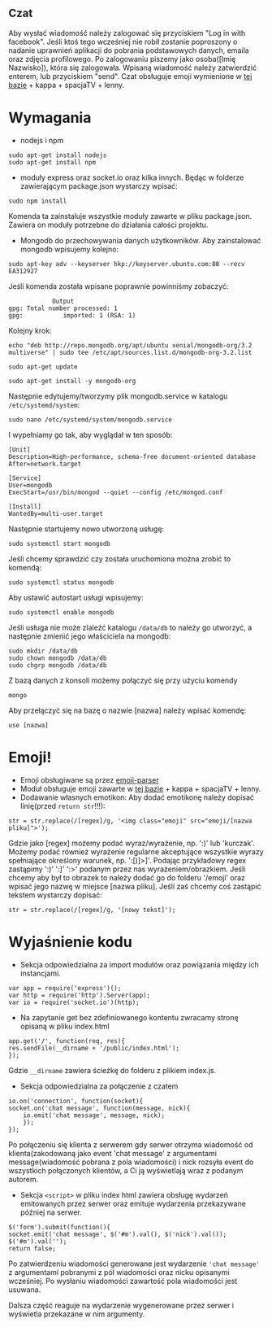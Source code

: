 ## Czat
Aby wysłać wiadomość należy zalogować się przyciskiem "Log in with facebook". Jeśli ktoś tego wcześniej nie robił zostanie poproszony o nadanie uprawnień aplikacji do pobrania podstawowych danych, emaila oraz zdjęcia profilowego. Po zalogowaniu piszemy jako osoba([Imię Nazwisko]), która się zalogowała. Wpisaną wiadomość należy zatwierdzić enterem, lub przyciskiem "send".
Czat obsługuje emoji wymienione w [tej bazie](https://www.webpagefx.com/tools/emoji-cheat-sheet/) + kappa + spacjaTV + lenny.

# Wymagania
- nodejs i npm
```
sudo apt-get install nodejs
sudo apt-get install npm
```

- moduły express oraz socket.io oraz kilka innych. Będąc w folderze zawierającym package.json wystarczy wpisać:
```
sudo npm install
```
Komenda ta zainstaluje wszystkie moduły zawarte w pliku package.json. Zawiera on moduły potrzebne do działania całości projektu.

- Mongodb do przechowywania danych użytkowników.
Aby zainstalować mongodb wpisujemy kolejno:
```
sudo apt-key adv --keyserver hkp://keyserver.ubuntu.com:80 --recv EA312927
```
Jeśli komenda została wpisane poprawnie powinniśmy zobaczyć:
```
			Output
gpg: Total number processed: 1
gpg:		   imported: 1 (RSA: 1)
```
Kolejny krok:
```
echo "deb http://repo.mongodb.org/apt/ubuntu xenial/mongodb-org/3.2 multiverse" | sudo tee /etc/apt/sources.list.d/mongodb-org-3.2.list

sudo apt-get update

sudo apt-get install -y mongodb-org
```
Następnie edytujemy/tworzymy plik mongodb.service w katalogu `/etc/systemd/system`:
```
sudo nano /etc/systemd/system/mongodb.service
```
I wypełniamy go tak, aby wyglądał w ten sposób:
```
[Unit]
Description=High-performance, schema-free document-oriented database
After=network.target

[Service]
User=mongodb
ExecStart=/usr/bin/mongod --quiet --config /etc/mongod.conf

[Install]
WantedBy=multi-user.target
```
Następnie startujemy nowo utworzoną usługę:
```
sudo systemctl start mongodb
```
Jeśli chcemy sprawdzić czy została uruchomiona można zrobić to komendą:
```
sudo systemctl status mongodb
```
Aby ustawić autostart usługi wpisujemy:
```
sudo systemctl enable mongodb
```
Jeśli usługa nie może zlaleźć katalogu `/data/db` to należy go utworzyć, a następnie zmienić jego właściciela na mongodb:
```
sudo mkdir /data/db
sudo chown mongodb /data/db
sudo chgrp mongodb /data/db
```
Z bazą danych z konsoli możemy połączyć się przy użyciu komendy
```
mongo
```
Aby przełączyć się na bazę o nazwie [nazwa] należy wpisać komendę:
```
use [nazwa]
```

# Emoji!
- Emoji obsługiwane są przez [emoji-parser](https://github.com/frissdiegurke/emoji-parser)
- Moduł obsługuje emoji zawarte w [tej bazie](https://www.webpagefx.com/tools/emoji-cheat-sheet/) + kappa + spacjaTV + lenny.
- Dodawanie własnych emotikon:
Aby dodać emotikonę należy dopisać linię(przed `return str`!!!):
```
str = str.replace(/[regex]/g, '<img class="emoji" src="emoji/[nazwa pliku]">');
```
Gdzie jako [regex] możemy podać wyraz/wyrażenie, np. ':)' lub 'kurczak'. Możemy podać również wyrażenie regularne akceptujące wszystkie wyrazy spełniające określony warunek, np. '\:[\)\]\>]'. Podając przykładowy regex zastąpimy ':)' ':]' ':>' podanym przez nas wyrażeniem/obrazkiem. Jeśli chcemy aby był to obrazek to należy dodać go do folderu '/emoji' oraz wpisać jego nazwę w miejsce [nazwa pliku]. Jeśli zaś chcemy coś zastąpić tekstem wystarczy dopisać:
```
str = str.replace(/[regex]/g, '[nowy tekst]');
```

# Wyjaśnienie kodu
- Sekcja odpowiedzialna za import modułów oraz powiązania między ich instancjami.
```
var app = require('express')();
var http = require('http').Server(app);
var io = require('socket.io')(http);
```

- Na zapytanie get bez zdefiniowanego kontentu zwracamy stronę opisaną w pliku index.html
```
app.get('/', function(req, res){
res.sendFile(__dirname + '/public/index.html');
});
```
Gdzie `__dirname` zawiera ścieżkę do folderu z plikiem index.js.

- Sekcja odpowiedzialna za połączenie z czatem
```
io.on('connection', function(socket){
socket.on('chat message', function(message, nick){
	io.emit('chat message', message, nick);
	});
});
```
Po połączeniu się klienta z serwerem gdy serwer otrzyma wiadomość od klienta(zakodowaną jako event 'chat message' z argumentami message(wiadomość pobrana z pola wiadomości) i nick rozsyła event do wszystkich połączonych klientów, a Ci ją wyświetlają wraz z podanym autorem.


- Sekcja `<script>` w pliku index html zawiera obsługę wydarzeń emitowanych przez serwer oraz emituje wydarzenia przekazywane później na serwer.

```
$('form').submit(function(){
socket.emit('chat message', $('#m').val(), $('nick').val());
$('#m').val('');
return false;
```
Po zatwierdzeniu wiadomości generowane jest wydarzenie `'chat message'` z argumentami pobranymi z pól wiadomości oraz nicku opisanymi wcześniej. Po wysłaniu wiadomości zawartość pola wiadomości jest usuwana.

Dalsza część reaguje na wydarzenie wygenerowane przez serwer i wyświetla przekazane w nim argumenty.
